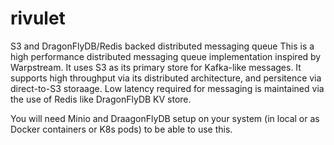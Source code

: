 # rivulet
S3 and DragonFlyDB/Redis backed distributed messaging queue
This is a high performance distributed messaging queue implementation inspired by Warpstream. It uses S3 as its primary store for Kafka-like messages.
It supports high throughput via its distributed architecture, and persitence via direct-to-S3 storaage. Low latency required for messaging is maintained via the 
use of Redis like DragonFlyDB KV store. 



You will need Minio and DraagonFlyDB setup on your system (in local or as Docker containers or K8s pods) to be able to use this.
